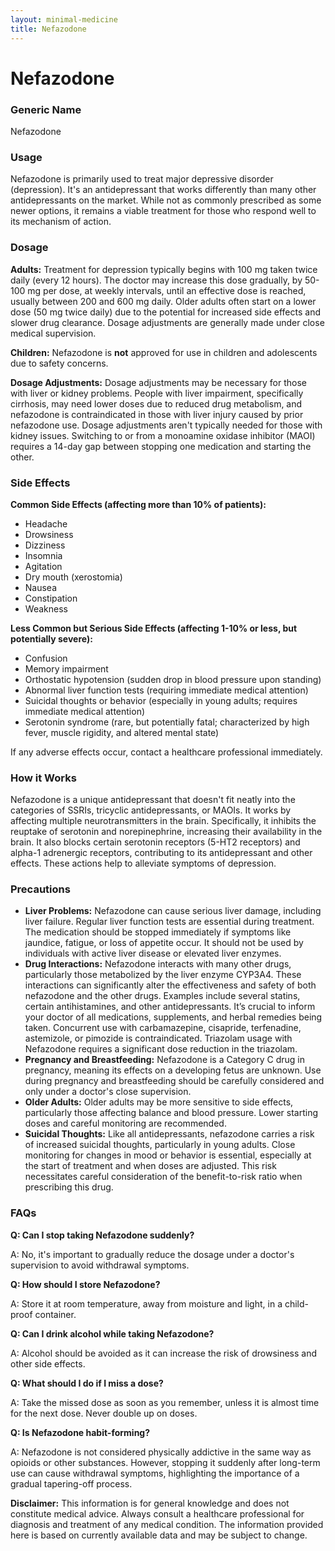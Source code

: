 ```yaml
---
layout: minimal-medicine
title: Nefazodone
---
```


# Nefazodone
### Generic Name
Nefazodone

### Usage
Nefazodone is primarily used to treat major depressive disorder (depression).  It's an antidepressant that works differently than many other antidepressants on the market. While not as commonly prescribed as some newer options, it remains a viable treatment for those who respond well to its mechanism of action.

### Dosage

**Adults:** Treatment for depression typically begins with 100 mg taken twice daily (every 12 hours).  The doctor may increase this dose gradually, by 50-100 mg per dose, at weekly intervals, until an effective dose is reached, usually between 200 and 600 mg daily.  Older adults often start on a lower dose (50 mg twice daily) due to the potential for increased side effects and slower drug clearance.  Dosage adjustments are generally made under close medical supervision.

**Children:**  Nefazodone is **not** approved for use in children and adolescents due to safety concerns.

**Dosage Adjustments:**  Dosage adjustments may be necessary for those with liver or kidney problems.  People with liver impairment, specifically cirrhosis, may need lower doses due to reduced drug metabolism, and nefazodone is contraindicated in those with liver injury caused by prior nefazodone use.  Dosage adjustments aren't typically needed for those with kidney issues.  Switching to or from a monoamine oxidase inhibitor (MAOI) requires a 14-day gap between stopping one medication and starting the other.


### Side Effects

**Common Side Effects (affecting more than 10% of patients):**

* Headache
* Drowsiness
* Dizziness
* Insomnia
* Agitation
* Dry mouth (xerostomia)
* Nausea
* Constipation
* Weakness

**Less Common but Serious Side Effects (affecting 1-10% or less, but potentially severe):**

* Confusion
* Memory impairment
* Orthostatic hypotension (sudden drop in blood pressure upon standing)
* Abnormal liver function tests (requiring immediate medical attention)
* Suicidal thoughts or behavior (especially in young adults; requires immediate medical attention)
* Serotonin syndrome (rare, but potentially fatal; characterized by high fever, muscle rigidity, and altered mental state)

If any adverse effects occur, contact a healthcare professional immediately.

### How it Works

Nefazodone is a unique antidepressant that doesn't fit neatly into the categories of SSRIs, tricyclic antidepressants, or MAOIs. It works by affecting multiple neurotransmitters in the brain. Specifically, it inhibits the reuptake of serotonin and norepinephrine, increasing their availability in the brain. It also blocks certain serotonin receptors (5-HT2 receptors) and alpha-1 adrenergic receptors, contributing to its antidepressant and other effects.  These actions help to alleviate symptoms of depression.

### Precautions

* **Liver Problems:** Nefazodone can cause serious liver damage, including liver failure. Regular liver function tests are essential during treatment.  The medication should be stopped immediately if symptoms like jaundice, fatigue, or loss of appetite occur.  It should not be used by individuals with active liver disease or elevated liver enzymes.
* **Drug Interactions:** Nefazodone interacts with many other drugs, particularly those metabolized by the liver enzyme CYP3A4.  These interactions can significantly alter the effectiveness and safety of both nefazodone and the other drugs.  Examples include several statins, certain antihistamines, and other antidepressants.  It’s crucial to inform your doctor of all medications, supplements, and herbal remedies being taken. Concurrent use with carbamazepine, cisapride, terfenadine, astemizole, or pimozide is contraindicated. Triazolam usage with Nefazodone requires a significant dose reduction in the triazolam.
* **Pregnancy and Breastfeeding:** Nefazodone is a Category C drug in pregnancy, meaning its effects on a developing fetus are unknown.  Use during pregnancy and breastfeeding should be carefully considered and only under a doctor's close supervision.
* **Older Adults:** Older adults may be more sensitive to side effects, particularly those affecting balance and blood pressure. Lower starting doses and careful monitoring are recommended.
* **Suicidal Thoughts:**  Like all antidepressants, nefazodone carries a risk of increased suicidal thoughts, particularly in young adults. Close monitoring for changes in mood or behavior is essential, especially at the start of treatment and when doses are adjusted.  This risk necessitates careful consideration of the benefit-to-risk ratio when prescribing this drug.


### FAQs

**Q: Can I stop taking Nefazodone suddenly?**

A: No, it's important to gradually reduce the dosage under a doctor's supervision to avoid withdrawal symptoms.

**Q: How should I store Nefazodone?**

A: Store it at room temperature, away from moisture and light, in a child-proof container.

**Q: Can I drink alcohol while taking Nefazodone?**

A:  Alcohol should be avoided as it can increase the risk of drowsiness and other side effects.

**Q: What should I do if I miss a dose?**

A: Take the missed dose as soon as you remember, unless it is almost time for the next dose. Never double up on doses.

**Q: Is Nefazodone habit-forming?**

A: Nefazodone is not considered physically addictive in the same way as opioids or other substances. However, stopping it suddenly after long-term use can cause withdrawal symptoms, highlighting the importance of a gradual tapering-off process.


**Disclaimer:** This information is for general knowledge and does not constitute medical advice. Always consult a healthcare professional for diagnosis and treatment of any medical condition.  The information provided here is based on currently available data and may be subject to change.
